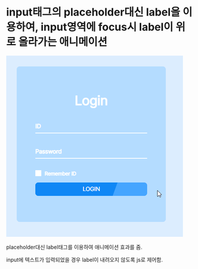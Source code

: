 # input태그의 placeholder대신 label을 이용하여, input영역에 focus시 label이 위로 올라가는 애니메이션 #

![loginform_wave_animation](./loginform_wave_animation.gif)

placeholder대신 label태그를 이용하여 애니메이션 효과를 줌.

input에 텍스트가 입력되었을 경우 label이 내려오지 않도록 js로 제어함.